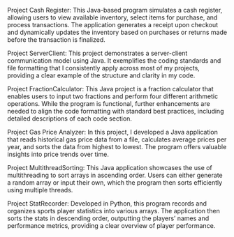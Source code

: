 Project Cash Register:
This Java-based program simulates a cash register, allowing users to view available inventory, select items for purchase, and process transactions. The application generates a receipt upon checkout and dynamically updates the inventory based on purchases or returns made before the transaction is finalized.

Project ServerClient:
This project demonstrates a server-client communication model using Java. It exemplifies the coding standards and file formatting that I consistently apply across most of my projects, providing a clear example of the structure and clarity in my code.

Project FractionCalculator:
This Java project is a fraction calculator that enables users to input two fractions and perform four different arithmetic operations. While the program is functional, further enhancements are needed to align the code formatting with standard best practices, including detailed descriptions of each code section.

Project Gas Price Analyzer:
In this project, I developed a Java application that reads historical gas price data from a file, calculates average prices per year, and sorts the data from highest to lowest. The program offers valuable insights into price trends over time.

Project MultithreadSorting:
This Java application showcases the use of multithreading to sort arrays in ascending order. Users can either generate a random array or input their own, which the program then sorts efficiently using multiple threads.

Project StatRecorder:
Developed in Python, this program records and organizes sports player statistics into various arrays. The application then sorts the stats in descending order, outputting the players’ names and performance metrics, providing a clear overview of player performance.
